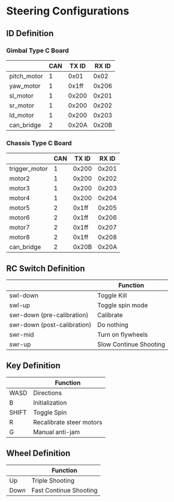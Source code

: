 # Steering Configurations
## ID Definition
### Gimbal Type C Board
|               | CAN | TX ID  | RX ID  |
| ------------- | --- | ------ | ------ |
| pitch_motor   | 1   | 0x01   | 0x02   |
| yaw_motor     | 1   | 0x1ff  | 0x206  |
| sl_motor      | 1   | 0x200  | 0x201  |
| sr_motor      | 1   | 0x200  | 0x202  |
| ld_motor      | 1   | 0x200  | 0x203  |
| can_bridge    | 2   | 0x20A  | 0x20B  |

### Chassis Type C Board
|               | CAN | TX ID  | RX ID  |
| ------------- | --- | ------ | ------ |
| trigger_motor        | 1   | 0x200  | 0x201  |
| motor2        | 1   | 0x200  | 0x202  |
| motor3        | 1   | 0x200  | 0x203  |
| motor4        | 1   | 0x200  | 0x204  |
| motor5        | 2   | 0x1ff  | 0x205  |
| motor6        | 2   | 0x1ff  | 0x206  |
| motor7        | 2   | 0x1ff  | 0x207  |
| motor8        | 2   | 0x1ff  | 0x208  |
| can_bridge    | 2   | 0x20B  | 0x20A  |

## RC Switch Definition
|                             | Function               |
| ----------------------------|------------------------|
| swl-down                    | Toggle Kill            |
| swl-up                      | Toggle spin mode       |
| swr-down (pre-calibration)  | Calibrate              |
| swr-down (post-calibration) | Do nothing             |
| swr-mid                     | Turn on flywheels      |
| swr-up                      | Slow Continue Shooting |

## Key Definition
|          | Function         |
| -------- | ---------------- |
| WASD     | Directions       |
| B        | Initialization   |
| SHIFT    | Toggle Spin      |
| R        | Recalibrate steer motors  |
| G        | Manual anti-jam  |

## Wheel Definition
|      | Function               |
|------|------------------------|
| Up   | Triple Shooting        |
| Down | Fast Continue Shooting |
